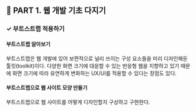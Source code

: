 <h2>📌 PART 1. 웹 개발 기초 다지기</h2>
<h3>✓ 부트스트랩 적용하기</h3>

<h4>부트스트랩 알아보기</h4>
부트스트랩은 웹 개발에 있어 보편적으로 널리 쓰이는 구성 요소들을 미리 디자인해둔 툴킷(toolkit)이다. 다양한 화면 크기에 대응할 수 있는 반응형 웹을 지향하고 있기 때문에 화면 크기에 따라 유연하게 변화하는 UX/UI를 적용할 수 있다는 장점도 있다.
<br>

<h4>부트스트랩으로 웹 사이트 모양 만들기</h4>
부트스트랩으로 웹 사이트를 어떻게 디자인할지 구상하고 구현한다.
<br>
